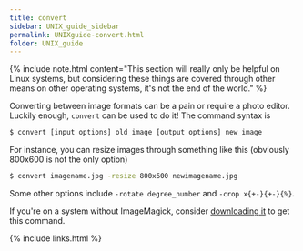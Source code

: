 ```yaml
---
title: convert
sidebar: UNIX_guide_sidebar
permalink: UNIXguide-convert.html
folder: UNIX_guide
---
```


{% include note.html content="This section will really only be helpful on
Linux systems, but considering these things are covered through other means on
other operating systems, it's not the end of the world." %}

Converting between image formats can be a pain or require a photo editor.
Luckily enough, `convert` can be used to do it! The command syntax is
```bash
$ convert [input options] old_image [output options] new_image
```
For instance, you can resize images through something like this (obviously
    800x600 is not the only option)
```bash
$ convert imagename.jpg -resize 800x600 newimagename.jpg
```
Some other options include `-rotate degree_number` and `-crop x{+-}{+-}{%}`.

If you're on a system without ImageMagick, consider
[downloading it](https://imagemagick.org/script/download.php) to get this
command.

{% include links.html %}
